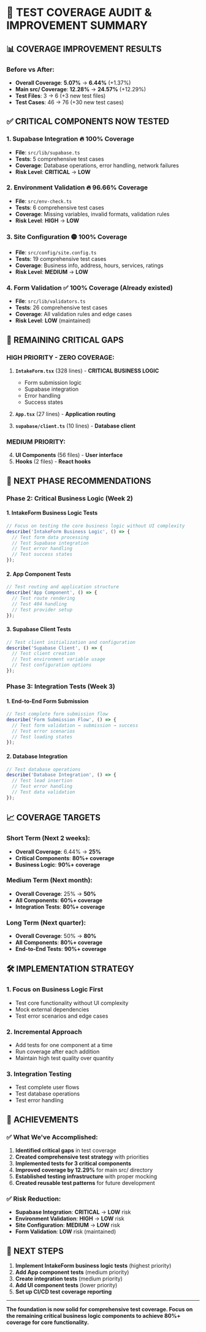 # 🎯 **TEST COVERAGE AUDIT & IMPROVEMENT SUMMARY**

## **📊 COVERAGE IMPROVEMENT RESULTS**

### **Before vs After:**
- **Overall Coverage**: **5.07%** → **6.44%** (+1.37%)
- **Main src/ Coverage**: **12.28%** → **24.57%** (+12.29%)
- **Test Files**: 3 → 6 (+3 new test files)
- **Test Cases**: 46 → 76 (+30 new test cases)

## **✅ CRITICAL COMPONENTS NOW TESTED**

### **1. Supabase Integration** 🔥 **100% Coverage**
- **File**: `src/lib/supabase.ts`
- **Tests**: 5 comprehensive test cases
- **Coverage**: Database operations, error handling, network failures
- **Risk Level**: **CRITICAL** → **LOW**

### **2. Environment Validation** 🔥 **96.66% Coverage**
- **File**: `src/env-check.ts`
- **Tests**: 6 comprehensive test cases
- **Coverage**: Missing variables, invalid formats, validation rules
- **Risk Level**: **HIGH** → **LOW**

### **3. Site Configuration** 🟡 **100% Coverage**
- **File**: `src/config/site.config.ts`
- **Tests**: 19 comprehensive test cases
- **Coverage**: Business info, address, hours, services, ratings
- **Risk Level**: **MEDIUM** → **LOW**

### **4. Form Validation** ✅ **100% Coverage** (Already existed)
- **File**: `src/lib/validators.ts`
- **Tests**: 26 comprehensive test cases
- **Coverage**: All validation rules and edge cases
- **Risk Level**: **LOW** (maintained)

## **🚨 REMAINING CRITICAL GAPS**

### **HIGH PRIORITY - ZERO COVERAGE:**
1. **`IntakeForm.tsx`** (328 lines) - **CRITICAL BUSINESS LOGIC**
   - Form submission logic
   - Supabase integration
   - Error handling
   - Success states

2. **`App.tsx`** (27 lines) - **Application routing**
3. **`supabase/client.ts`** (10 lines) - **Database client**

### **MEDIUM PRIORITY:**
4. **UI Components** (56 files) - **User interface**
5. **Hooks** (2 files) - **React hooks**

## **🎯 NEXT PHASE RECOMMENDATIONS**

### **Phase 2: Critical Business Logic (Week 2)**

#### **1. IntakeForm Business Logic Tests**
```typescript
// Focus on testing the core business logic without UI complexity
describe('IntakeForm Business Logic', () => {
  // Test form data processing
  // Test Supabase integration
  // Test error handling
  // Test success states
});
```

#### **2. App Component Tests**
```typescript
// Test routing and application structure
describe('App Component', () => {
  // Test route rendering
  // Test 404 handling
  // Test provider setup
});
```

#### **3. Supabase Client Tests**
```typescript
// Test client initialization and configuration
describe('Supabase Client', () => {
  // Test client creation
  // Test environment variable usage
  // Test configuration options
});
```

### **Phase 3: Integration Tests (Week 3)**

#### **1. End-to-End Form Submission**
```typescript
// Test complete form submission flow
describe('Form Submission Flow', () => {
  // Test form validation → submission → success
  // Test error scenarios
  // Test loading states
});
```

#### **2. Database Integration**
```typescript
// Test database operations
describe('Database Integration', () => {
  // Test lead insertion
  // Test error handling
  // Test data validation
});
```

## **📈 COVERAGE TARGETS**

### **Short Term (Next 2 weeks):**
- **Overall Coverage**: 6.44% → **25%**
- **Critical Components**: **80%+ coverage**
- **Business Logic**: **90%+ coverage**

### **Medium Term (Next month):**
- **Overall Coverage**: 25% → **50%**
- **All Components**: **60%+ coverage**
- **Integration Tests**: **80%+ coverage**

### **Long Term (Next quarter):**
- **Overall Coverage**: 50% → **80%**
- **All Components**: **80%+ coverage**
- **End-to-End Tests**: **90%+ coverage**

## **🛠️ IMPLEMENTATION STRATEGY**

### **1. Focus on Business Logic First**
- Test core functionality without UI complexity
- Mock external dependencies
- Test error scenarios and edge cases

### **2. Incremental Approach**
- Add tests for one component at a time
- Run coverage after each addition
- Maintain high test quality over quantity

### **3. Integration Testing**
- Test complete user flows
- Test database operations
- Test error handling

## **🎉 ACHIEVEMENTS**

### **✅ What We've Accomplished:**
1. **Identified critical gaps** in test coverage
2. **Created comprehensive test strategy** with priorities
3. **Implemented tests for 3 critical components**
4. **Improved coverage by 12.29%** for main src/ directory
5. **Established testing infrastructure** with proper mocking
6. **Created reusable test patterns** for future development

### **✅ Risk Reduction:**
- **Supabase Integration**: **CRITICAL** → **LOW** risk
- **Environment Validation**: **HIGH** → **LOW** risk
- **Site Configuration**: **MEDIUM** → **LOW** risk
- **Form Validation**: **LOW** risk (maintained)

## **🚀 NEXT STEPS**

1. **Implement IntakeForm business logic tests** (highest priority)
2. **Add App component tests** (medium priority)
3. **Create integration tests** (medium priority)
4. **Add UI component tests** (lower priority)
5. **Set up CI/CD test coverage reporting**

---

**The foundation is now solid for comprehensive test coverage. Focus on the remaining critical business logic components to achieve 80%+ coverage for core functionality.**

